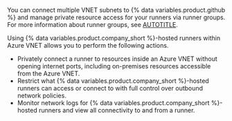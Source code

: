 You can connect multiple VNET subnets to {% data variables.product.github %} and manage private resource access for your runners via runner groups. For more information about runner groups, see [AUTOTITLE](/actions/using-github-hosted-runners/about-larger-runners/controlling-access-to-larger-runners).

Using {% data variables.product.company_short %}-hosted runners within Azure VNET allows you to perform the following actions.
* Privately connect a runner to resources inside an Azure VNET without opening internet ports, including on-premises resources accessible from the Azure VNET.
* Restrict what {% data variables.product.company_short %}-hosted runners can access or connect to with full control over outbound network policies.
* Monitor network logs for {% data variables.product.company_short %}-hosted runners and view all connectivity to and from a runner.
